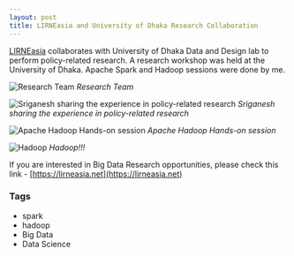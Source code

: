 ```yaml
---
layout: post
title: LIRNEasia and University of Dhaka Research Collaboration
---
```


[LIRNEasia](https://lirneasia.net/) collaborates with University of Dhaka Data and Design lab to perform policy-related research. A research workshop was held at the University of Dhaka. Apache Spark and Hadoop sessions were done by me.

![Research Team](https://1.bp.blogspot.com/-IR9lGoVGj3M/WKXjSE8kBfI/AAAAAAAAE-4/7gxfKS8FUAga5U2rsXoYw_J9oFcNS3lGACLcB/s1600/16507876_10212003266302463_2840686688052666190_n.jpg)
*Research Team*

![Sriganesh sharing the experience in policy-related research](https://1.bp.blogspot.com/-rTA-A5zlJRA/WKXjR2AUXPI/AAAAAAAAE-0/L8Y1JnswRrohWxZZVY1dmHvJqmEs2-PrwCLcB/s1600/16602598_10212003266622471_1397711641036943593_n.jpg)
*Sriganesh sharing the experience in policy-related research*

![Apache Hadoop Hands-on session](https://3.bp.blogspot.com/-KwfZ6Z1wdpA/WKXjRiuLn6I/AAAAAAAAE-w/uj6RNlnCMwMdUEttKAM4JUudaCtdcEX5gCLcB/s1600/16602864_10212003263942404_1939565442718791775_n.jpg)
*Apache Hadoop Hands-on session*

![Hadoop](https://3.bp.blogspot.com/-NEmbn1o1a-0/WKXjSRZnoNI/AAAAAAAAE-8/o8St6CFnNH4DTjhdo8l5j3O019-7UnGUQCLcB/s1600/16640779_10212003262902378_7736827456194653142_n.jpg)
*Hadoop!!!*

If you are interested in Big Data Research opportunities, please check this link - [https://lirneasia.net](https://lirneasia.net)

### Tags

- spark
- hadoop
- Big Data
- Data Science
